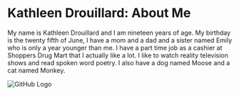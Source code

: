 # Kathleen Drouillard: About Me
My name is Kathleen Drouillard and I am nineteen years of age. My birthday is the twenty fifth of June, I have a mom and a dad and a sister named Emily who is only a year younger than me. I have a part time job as a cashier at Shoppers Drug Mart that I actually like a lot. I like to watch reality television shows and read spoken word poetry. I also have a dog named Moose and a cat named Monkey.


![GitHub Logo](https://scontent-yyz1-1.xx.fbcdn.net/v/t31.0-8/13433352_10153498019081104_4521531788701088337_o.jpg?oh=5fef5fe13f34c794e87a882cdb5b1e9c&oe=5A16AB8C)
